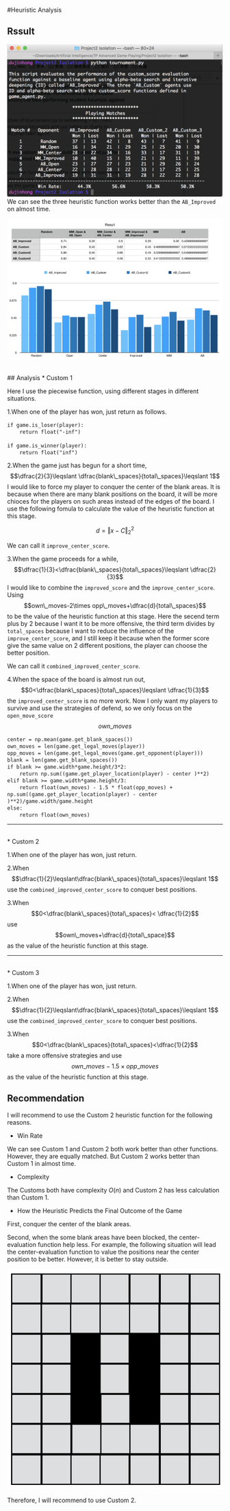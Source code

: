 #Heuristic Analysis

## Rssult
![result](1.png)
We can see the three heuristic function works better than the `AB_Improved` on almost time.

![result2](2.png)

<br>
## Analysis
* Custom 1

Here I use the piecewise function, using different stages in different situations.

1.When one of the player has won, just return as follows.

	if game.is_loser(player):
        return float("-inf")
        
    if game.is_winner(player):
        return float("inf")

2.When the game just has begun for a short time, $$\dfrac{2}{3}\leqslant \dfrac{blank\_spaces}{total\_spaces}\leqslant 1$$
I would like to force my player to conquer the center of the blank areas. It is because when there are many blank positions on the board, it will be more chioces for the players on such areas instead of the edges of the board. I use the following fomula to calculate the value of the heuristic function at this stage.

$$d=\Vert x-C\Vert_2^2$$

We can call it `improve_center_score`.

3.When the game proceeds for a while,$$\dfrac{1}{3}<\dfrac{blank\_spaces}{total\_spaces}\leqslant \dfrac{2}{3}$$
I would like to combine the `improved_score` and the `improve_center_score`. Using
$$own\_moves-2\times opp\_moves+\dfrac{d}{total\_spaces}$$
to be the value of the heuristic function at this stage. Here the secend term plus by 2 because I want it to be more offensive, the third term divides by `total_spaces` because I want to reduce the influence of the `improve_center_score`, and I still keep it because when the former score give the same value on 2 different positions, the player can choose the better position. 

We can call it `combined_improved_center_score`. 

4.When the space of the board is almost run out, $$0<\dfrac{blank\_spaces}{total\_spaces}\leqslant \dfrac{1}{3}$$the `improved_center_score` is no more work. Now I only want my players to survive and use the strategies of defend, so we only focus on the `open_move_score`
$$own\_moves$$

    center = np.mean(game.get_blank_spaces())
    own_moves = len(game.get_legal_moves(player))
    opp_moves = len(game.get_legal_moves(game.get_opponent(player)))
    blank = len(game.get_blank_spaces())
    if blank >= game.width*game.height/3*2:
        return np.sum((game.get_player_location(player) - center )**2)
    elif blank >= game.width*game.height/3:
        return float(own_moves) - 1.5 * float(opp_moves) + np.sum((game.get_player_location(player) - center )**2)/game.width/game.height
    else:
        return float(own_moves)
---
<br>
* Custom 2

1.When one of the player has won, just return.

2.When $$\dfrac{1}{2}\leqslant\dfrac{blank\_spaces}{total\_spaces}\leqslant 1$$
use the `combined_improved_center_score` to conquer best positions.

3.When $$0<\dfrac{blank\_spaces}{total\_spaces}< \dfrac{1}{2}$$ use
$$own\_moves+\dfrac{d}{total\_space}$$
as the value of the heuristic function at this stage.

---
<br>
* Custom 3

1.When one of the player has won, just return.

2.When $$\dfrac{1}{2}\leqslant\dfrac{blank\_spaces}{total\_spaces}\leqslant 1$$use the `combined_improved_center_score` to conquer best positions.

3.When $$0<\dfrac{blank\_spaces}{total\_spaces}<\dfrac{1}{2}$$
 take a more offensive strategies and use
$$own\_moves-1.5\times opp\_moves$$
as the value of the heuristic function at this stage.
<br>
## Recommendation

I will recommend to use the Custom 2 heuristic function for the following reasons.

* Win Rate

We can see Custom 1 and Custom 2 both work better than other functions. However, they are equally matched. But Custom 2 works better than Custom 1 in almost time.

* Complexity

The Customs both have complexity $O(n)$ and Custom 2 has less calculation than Custom 1.

* How the Heuristic Predicts the Final Outcome of the Game

First, conquer the center of the blank areas. 

Second, when the some blank areas have been blocked, the center-evaluation function help less. For example, the following situation will lead the center-evaluation function to value the positions near the center position to be better. However, it is better to stay outside.

![result3](3.png)

Therefore, I will recommend to use Custom 2.